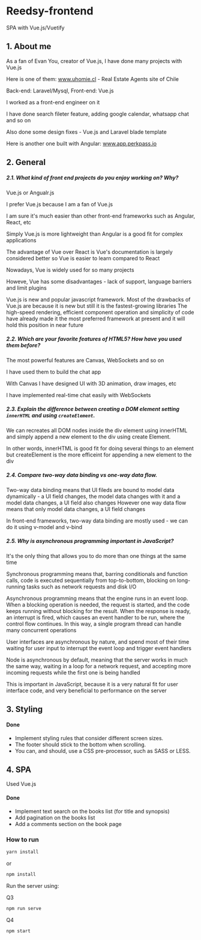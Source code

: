 # Reedsy-frontend
SPA with Vue.js/Vuetify

## 1. About me

As a fan of Evan You, creator of Vue.js, I have done many projects with Vue.js

Here is one of them: www.uhomie.cl - Real Estate Agents site of Chile

Back-end: Laravel/Mysql, Front-end: Vue.js

I worked as a front-end engineer on it

I have done search fileter feature, adding google calendar, whatsapp chat and so on

Also done some design fixes - Vue.js and Laravel blade template

Here is another one built with Angular: www.app.perkpass.io


## 2. General

##### 2.1. What kind of front end projects do you enjoy working on? Why?
Vue.js or Angualr.js

I prefer Vue.js because I am a fan of Vue.js

I am sure it's much easier than other front-end frameworks such as Angular, React, etc

Simply Vue.js is more lightweight than Angular is a good fit for complex applications

The advantage of Vue over React is Vue's documentation is largely considered better so Vue is easier to learn compared to React

Nowadays, Vue is widely used for so many projects

Howeve, Vue has some disadvantages - lack of support, language barriers and limit plugins

Vue.js is new and popular javascript framework. Most of the drawbacks of Vue.js are because it is new but still it is the fastest-growing libraries The high-speed rendering, efficient component operation and simplicity of code have already made it the most preferred framework at present and it will hold this position in near future

##### 2.2. Which are your favorite features of HTML5? How have you used them before?
The most powerful features are Canvas, WebSockets and so on

I have used them to build the chat app

With Canvas I have designed UI with 3D animation, draw images, etc

I have implemented real-time chat easily with WebSockets

##### 2.3. Explain the difference between creating a DOM element setting `innerHTML` and using `createElement`.
We can recreates all DOM nodes inside the div element using innerHTML and simply append a new element to the div using create Element.

In other words, innerHTML is good fit for doing several things to an element but createElement is the more efficeint for appending a new element to the div

##### 2.4. Compare two-way data binding vs one-way data flow.
Two-way data binding means that UI fileds are bound to model data dynamically - a UI field changes, the model data changes with it and a model data changes, a UI field also changes However one way data flow means that only model data changes, a UI field changes

In front-end frameworks, two-way data binding are mostly used - we can do it using v-model and v-bind 

##### 2.5. Why is asynchronous programming important in JavaScript?
It's the only thing that allows you to do more than one things at the same time

Synchronous programming means that, barring conditionals and function calls, code is executed sequentially from top-to-bottom, blocking on long-running tasks such as network requests and disk I/O

Asynchronous programming means that the engine runs in an event loop. When a blocking operation is needed, the request is started, and the code keeps running without blocking for the result. When the response is ready, an interrupt is fired, which causes an event handler to be run, where the control flow continues. In this way, a single program thread can handle many concurrent operations

User interfaces are asynchronous by nature, and spend most of their time waiting for user input to interrupt the event loop and trigger event handlers

Node is asynchronous by default, meaning that the server works in much the same way, waiting in a loop for a network request, and accepting more incoming requests while the first one is being handled

This is important in JavaScript, because it is a very natural fit for user interface code, and very beneficial to performance on the server


## 3. Styling

#### Done
- Implement styling rules that consider different screen sizes.
- The footer should stick to the bottom when scrolling.
- You can, and should, use a CSS pre-processor, such as SASS or LESS.


## 4. SPA

Used Vue.js


#### Done
- Implement text search on the books list (for title and synopsis)
- Add pagination on the books list
- Add a comments section on the book page


### How to run


```bash
yarn install
```

or

```bash
npm install
```

Run the server using:

Q3

```bash
npm run serve
```

Q4

```bash
npm start
```

